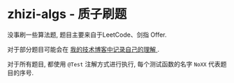# zhizi-algs - 质子刷题
没事刷一些算法题, 题目主要来自于LeetCode、剑指 Offer.

对于部分题目可能会在 [ 我的技术博客中记录自己的理解 ](https://www.cnblogs.com/imzhizi/tag/algs/).

对于所有题目, 都使用 `@Test` 注解方式进行执行, 每个测试函数的名字 `NoXX` 代表题目的序号.
